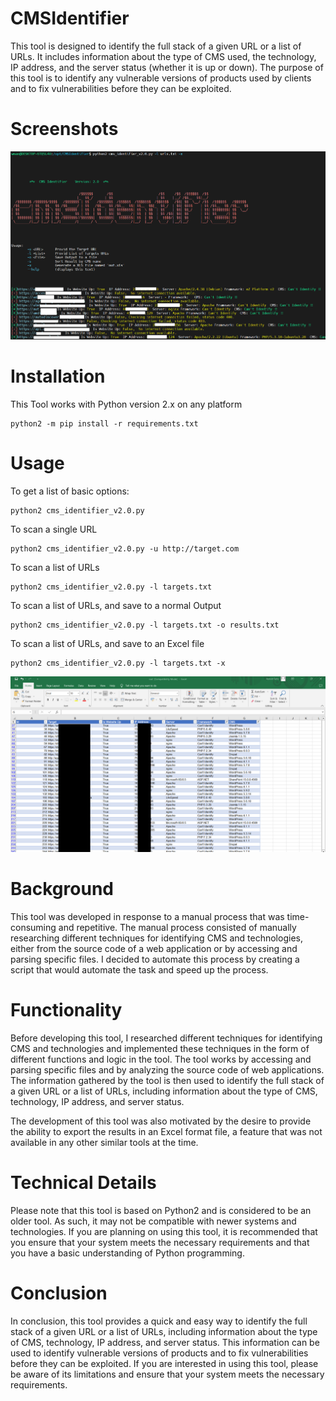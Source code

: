 # CMSIdentifier


This tool is designed to identify the full stack of a given URL or a list of URLs. It includes information about the type of CMS used, the technology, IP address, and the server status (whether it is up or down). The purpose of this tool is to identify any vulnerable versions of products used by clients and to fix vulnerabilities before they can be exploited.


# Screenshots

![image](./img/1.png)



# Installation

This Tool works with Python version 2.x on any platform

```
python2 -m pip install -r requirements.txt
```

# Usage

To get a list of basic options:

```
python2 cms_identifier_v2.0.py
```

To scan a single URL

```
python2 cms_identifier_v2.0.py -u http://target.com
```

To scan a list of URLs

```
python2 cms_identifier_v2.0.py -l targets.txt
```

To scan a list of URLs, and save to a normal Output

```
python2 cms_identifier_v2.0.py -l targets.txt -o results.txt
```

To scan a list of URLs, and save to an Excel file

```
python2 cms_identifier_v2.0.py -l targets.txt -x
```

![image](./img/2.png)


# Background
This tool was developed in response to a manual process that was time-consuming and repetitive. The manual process consisted of manually researching different techniques for identifying CMS and technologies, either from the source code of a web application or by accessing and parsing specific files. I decided to automate this process by creating a script that would automate the task and speed up the process.


# Functionality
Before developing this tool, I researched different techniques for identifying CMS and technologies and implemented these techniques in the form of different functions and logic in the tool. The tool works by accessing and parsing specific files and by analyzing the source code of web applications. The information gathered by the tool is then used to identify the full stack of a given URL or a list of URLs, including information about the type of CMS, technology, IP address, and server status.




The development of this tool was also motivated by the desire to provide the ability to export the results in an Excel format file, a feature that was not available in any other similar tools at the time.





# Technical Details
Please note that this tool is based on Python2 and is considered to be an older tool. As such, it may not be compatible with newer systems and technologies. If you are planning on using this tool, it is recommended that you ensure that your system meets the necessary requirements and that you have a basic understanding of Python programming.

# Conclusion
In conclusion, this tool provides a quick and easy way to identify the full stack of a given URL or a list of URLs, including information about the type of CMS, technology, IP address, and server status. This information can be used to identify vulnerable versions of products and to fix vulnerabilities before they can be exploited. If you are interested in using this tool, please be aware of its limitations and ensure that your system meets the necessary requirements.
